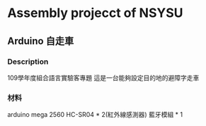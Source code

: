 # Assembly projecct of NSYSU
## Arduino 自走車
### Description
109學年度組合語言實驗客專題
這是一台能夠設定目的地的避障字走車
### 材料
arduino mega 2560
HC-SR04 * 2(紅外線感測器)
藍牙模組 * 1
